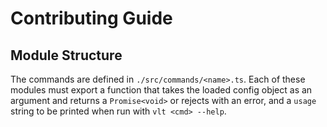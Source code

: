 # Contributing Guide

## Module Structure

The commands are defined in `./src/commands/<name>.ts`. Each of
these modules must export a function that takes the loaded config
object as an argument and returns a `Promise<void>` or rejects
with an error, and a `usage` string to be printed when run with
`vlt <cmd> --help`.
